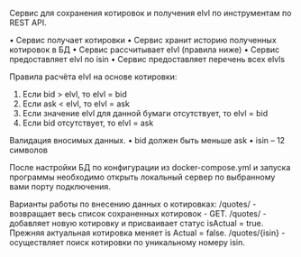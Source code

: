 Сервис для сохранения котировок и получения elvl по инструментам по REST API.

• Сервис получает котировки
• Сервис хранит историю полученных котировок в БД
• Сервис рассчитывает elvl (правила ниже)
• Сервис предоставляет elvl по isin
• Сервис предоставляет перечень всех elvls

Правила расчёта elvl на основе котировки:
1. Если bid > elvl, то elvl = bid
2. Если ask < elvl, то elvl = ask
3. Если значение elvl для данной бумаги отсутствует, то elvl = bid
4. Если bid отсутствует, то elvl = ask

Валидация вносимых данных.
• bid должен быть меньше ask
• isin – 12 символов

После настройки БД по конфигурации из docker-compose.yml и запуска программы необходимо открыть локальный сервер по 
выбранному вами порту подключения.

Варианты работы по внесению данных о котировках:
/quotes/ - возвращает весь список сохраненных котировок - GET.
/quotes/ - добавляет новую котировку и присваивает статус isActual = true. Прежняя актуальная котировка меняет is Actual = false.
/quotes/{isin} - осуществляет поиск котировки по уникальному номеру isin.


